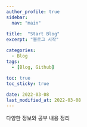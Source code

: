 ```yaml
---
author_profile: true
sidebar:
  nav: "main"
  
title:  "Start Blog"
excerpt: "블로그 시작"

categories:
  - Blog
tags:
  - [Blog, Github]

toc: true
toc_sticky: true
 
date: 2022-03-08
last_modified_at: 2022-03-08
---
```

다양한 정보와 공부 내용 정리
